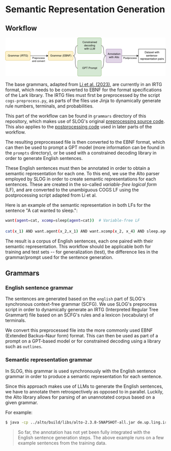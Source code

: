 # Semantic Representation Generation

## Workflow

![workflow](img/workflow.png)

The base grammars, adapted from [Li et al. (2023)](https://arxiv.org/abs/2310.15040), are currently in an IRTG format, which needs to be converted to EBNF for the format specifications of the Lark library. The IRTG files must first be preprocessed by the script `cogs-preprocess.py`, as parts of the files use Jinja to dynamically generate rule numbers, terminals, and probabilities.

This part of the workflow can be found in `grammars` directory of this repository, which makes use of SLOG's original [preprocessing source code](https://github.com/bingzhilee/SLOG/tree/main/generation_scripts/grammars). This also applies to the [postprocessing code](https://github.com/bingzhilee/SLOG/tree/main/generation_scripts/varfree2cogs_converter) used in later parts of the workflow.

The resulting preprocessed file is then converted to the EBNF format, which can then be used to prompt a GPT model (more information can be found in the `prompts` directory), or be used with a constrained decoding library in order to generate English sentences.

These English sentences must then be annotated in order to obtain a semantic representation for each one. To this end, we use the Alto parser employed by SLOG in order to create semantic representations for each sentences. These are created in the so-called *variable-free logical form* (LF), and are converted to the unambiguous COGS LF using the postprocessing script adapted from Li et al.

Here is an example of the semantic representation in both LFs for the sentence "A cat wanted to sleep.":

```bash
want(agent=cat, xcomp=sleep(agent=cat))  # Variable-free LF 

cat(x_1) AND want.agent(x_2,x_1) AND want.xcomp(x_2, x_4) AND sleep.agent(x_4,x_1)  # COGS LF
```

The result is a corpus of English sentences, each one paired with their semantic representation. This workflow should be applicable both for training and test sets -- for generalization (test), the difference lies in the grammar/prompt used for the sentence generation.

## Grammars

### English sentence grammar

The sentences are generated based on the `english` part of SLOG's synchronous context-free grammar (SCFG). We use SLOG's preprocess script in order to dynamically generate an IRTG (Interpreted Regular Tree Grammart) file based on an SCFG's rules and a lexicon (vocabulary) of terminals.

We convert this preprocessed file into the more commonly used EBNF (Extended Backus–Naur form) format. This can then be used as part of a prompt on a GPT-based model or for constrained decoding using a library such as `outlines`.

### Semantic representation grammar

In SLOG, this grammar is used synchronously with the English sentence grammar in order to produce a semantic representation for each sentence.

Since this approach makes use of LLMs to generate the English sentences, we have to annotate them retrospectively as opposed to in parallel. Luckily, the Alto library allows for parsing of an unannotated corpus based on a given grammar.

For example: 

```bash
$ java -cp ../alto/build/libs/alto-2.3.8-SNAPSHOT-all.jar de.up.ling.irtg.script.ParsingEvaluator -g grammars/preprocessed-main.irtg -I english -O semantics=cogs --no-derivations test-alto.txt
```

> So far, the annotation has not yet been fully integrated with the English sentence generation steps. The above example runs on a few example sentences from the training data.
